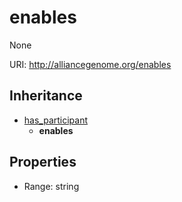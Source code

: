 # enables

None

URI: http://alliancegenome.org/enables




## Inheritance

* [has_participant](has_participant.md)
    * **enables**



## Properties

 * Range: string


